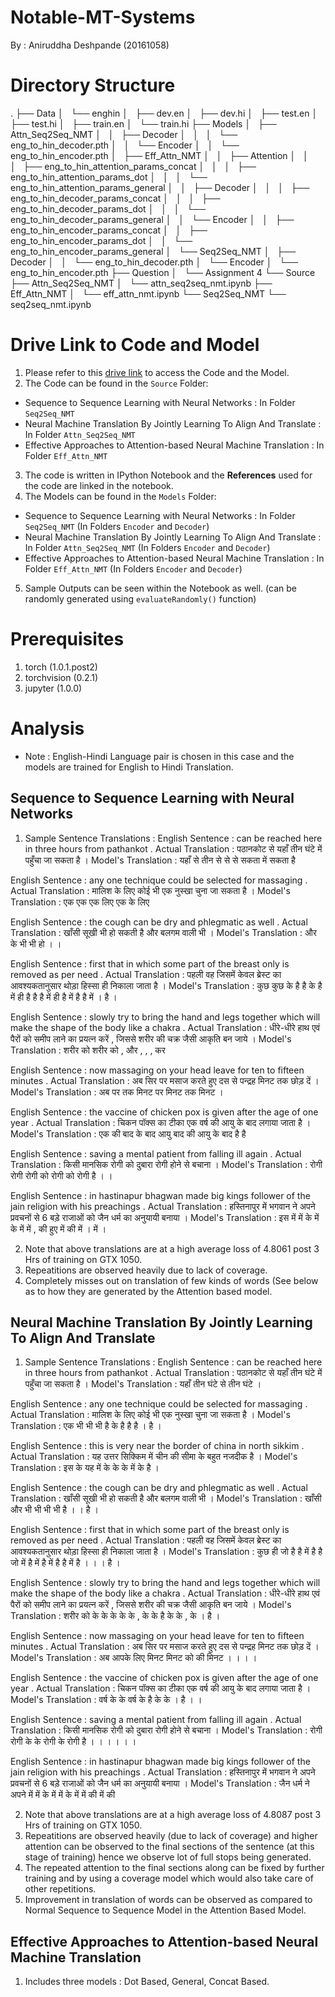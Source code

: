# Notable-MT-Systems
By : Aniruddha Deshpande (20161058)

# Directory Structure
.
├── Data
│   └── enghin
│       ├── dev.en
│       ├── dev.hi
│       ├── test.en
│       ├── test.hi
│       ├── train.en
│       └── train.hi
├── Models
│   ├── Attn_Seq2Seq_NMT
│   │   ├── Decoder
│   │   │   └── eng_to_hin_decoder.pth
│   │   └── Encoder
│   │       └── eng_to_hin_encoder.pth
│   ├── Eff_Attn_NMT
│   │   ├── Attention
│   │   │   ├── eng_to_hin_attention_params_concat
│   │   │   ├── eng_to_hin_attention_params_dot
│   │   │   └── eng_to_hin_attention_params_general
│   │   ├── Decoder
│   │   │   ├── eng_to_hin_decoder_params_concat
│   │   │   ├── eng_to_hin_decoder_params_dot
│   │   │   └── eng_to_hin_decoder_params_general
│   │   └── Encoder
│   │       ├── eng_to_hin_encoder_params_concat
│   │       ├── eng_to_hin_encoder_params_dot
│   │       └── eng_to_hin_encoder_params_general
│   └── Seq2Seq_NMT
│       ├── Decoder
│       │   └── eng_to_hin_decoder.pth
│       └── Encoder
│           └── eng_to_hin_encoder.pth
├── Question
│   └── Assignment 4
└── Source
    ├── Attn_Seq2Seq_NMT
    │   └── attn_seq2seq_nmt.ipynb
    ├── Eff_Attn_NMT
    │   └── eff_attn_nmt.ipynb
    └── Seq2Seq_NMT
  	└── seq2seq_nmt.ipynb

# Drive Link to Code and Model
1. Please refer to this [drive link](https://drive.google.com/drive/folders/19YhLaLd6Tg2U5pGlAiu7jPV1GlIKI0Ws?usp=sharing) to access the Code and the Model.
2. The Code can be found in the `Source` Folder:
- Sequence to Sequence Learning with Neural Networks : In Folder `Seq2Seq_NMT`
- Neural Machine Translation By Jointly Learning To Align And Translate : In Folder `Attn_Seq2Seq_NMT`
- Effective Approaches to Attention-based Neural Machine Translation : In Folder `Eff_Attn_NMT`
3. The code is written in IPython Notebook and the **References** used for the code are linked in the notebook.
4. The Models can be found in the `Models` Folder:
- Sequence to Sequence Learning with Neural Networks : In Folder `Seq2Seq_NMT` (In Folders `Encoder` and `Decoder`)
- Neural Machine Translation By Jointly Learning To Align And Translate : In Folder `Attn_Seq2Seq_NMT` (In Folders `Encoder` and `Decoder`)
- Effective Approaches to Attention-based Neural Machine Translation : In Folder `Eff_Attn_NMT` (In Folders `Encoder` and `Decoder`)
5. Sample Outputs can be seen within the Notebook as well. (can be randomly generated using `evaluateRandomly()` function)

# Prerequisites
1. torch (1.0.1.post2)
2. torchvision (0.2.1)
3. jupyter (1.0.0)

# Analysis 
- Note : English-Hindi Language pair is chosen in this case and the models are trained for English to Hindi Translation.

## Sequence to Sequence Learning with Neural Networks
1. Sample Sentence Translations :
English Sentence : can be reached here in three hours from pathankot .
Actual Translation : पठानकोट से यहाँ तीन घंटे में पहुँचा जा सकता है ।
Model's Translation : यहाँ से तीन से से से सकता में सकता है <EOS>

English Sentence : any one technique could be selected for massaging .
Actual Translation : मालिश के लिए कोई भी एक नुस्खा चुना जा सकता है ।
Model's Translation : एक एक एक लिए एक के लिए <EOS>

English Sentence : the cough can be dry and phlegmatic as well .
Actual Translation : खाँसी सूखी भी हो सकती है और बलगम वाली भी ।
Model's Translation : और के भी भी हो । । <EOS>

English Sentence : first that in which some part of the breast only is removed as per need .
Actual Translation : पहली वह जिसमें केवल ब्रेस्ट का आवश्यकतानुसार थोड़ा हिस्सा ही निकाला जाता है ।
Model's Translation : कुछ कुछ के है है के है में ही है है है में ही है में है है में । है । <EOS>

English Sentence : slowly try to bring the hand and legs together which will make the shape of the body like a chakra .
Actual Translation : धीरे-धीरे हाथ एवं पैरों को समीप लाने का प्रयत्‍न करें , जिससे शरीर की चक्र जैसी आकृति बन जाये ।
Model's Translation : शरीर को शरीर को , और , , , कर <EOS>

English Sentence : now massaging on your head leave for ten to fifteen minutes .
Actual Translation : अब सिर पर मसाज करते हुए दस से पन्द्रह मिनट तक छोड़ दें ।
Model's Translation : अब पर तक मिनट पर मिनट तक मिनट । <EOS>

English Sentence : the vaccine of chicken pox is given after the age of one year .
Actual Translation : चिकन पॉक्‍स का टीका एक वर्ष की आयु के बाद लगाया जाता है ।
Model's Translation : एक की बाद के बाद आयु बाद की आयु के बाद है है <EOS>

English Sentence : saving a mental patient from falling ill again .
Actual Translation : किसी मानसिक रोगी को दुबारा रोगी होने से बचाना ।
Model's Translation : रोगी रोगी रोगी को रोगी को रोगी है । । <EOS>

English Sentence : in hastinapur bhagwan made big kings follower of the jain religion with his preachings .
Actual Translation : हस्तिनापुर में भगवान ने अपने प्रवचनों से 6 बड़े राजाओं को जैन धर्म का अनुयायी बनाया ।
Model's Translation : इस में में के में के में में , की हुए में की में । में । <EOS>

2. Note that above translations are at a high average loss of 4.8061 post 3 Hrs of training on GTX 1050.
3. Repeatitions are observed heavily due to lack of coverage.
4. Completely misses out on translation of few kinds of words (See below as to how they are generated by the Attention based model.

## Neural Machine Translation By Jointly Learning To Align And Translate

1. Sample Sentence Translations :
English Sentence : can be reached here in three hours from pathankot .
Actual Translation : पठानकोट से यहाँ तीन घंटे में पहुँचा जा सकता है ।
Model's Translation : यहाँ तीन घंटे से तीन घंटे । <EOS>

English Sentence : any one technique could be selected for massaging .
Actual Translation : मालिश के लिए कोई भी एक नुस्खा चुना जा सकता है ।
Model's Translation : एक भी भी भी है के है है है । है । <EOS>

English Sentence : this is very near the border of china in north sikkim .
Actual Translation : यह उत्तर सिक्किम में चीन की सीमा के बहुत नजदीक है ।
Model's Translation : इस के यह में के के के में के है । <EOS>

English Sentence : the cough can be dry and phlegmatic as well .
Actual Translation : खाँसी सूखी भी हो सकती है और बलगम वाली भी ।
Model's Translation : खाँसी और भी भी भी भी है । । है । <EOS>

English Sentence : first that in which some part of the breast only is removed as per need .
Actual Translation : पहली वह जिसमें केवल ब्रेस्ट का आवश्यकतानुसार थोड़ा हिस्सा ही निकाला जाता है ।
Model's Translation : कुछ ही जो है है में है है जो में है में है में है है में है । । । है । <EOS>

English Sentence : slowly try to bring the hand and legs together which will make the shape of the body like a chakra .
Actual Translation : धीरे-धीरे हाथ एवं पैरों को समीप लाने का प्रयत्‍न करें , जिससे शरीर की चक्र जैसी आकृति बन जाये ।
Model's Translation : शरीर को के के के के के , के के है के के , के । है । <EOS>

English Sentence : now massaging on your head leave for ten to fifteen minutes .
Actual Translation : अब सिर पर मसाज करते हुए दस से पन्द्रह मिनट तक छोड़ दें ।
Model's Translation : अब आपके लिए मिनट मिनट को की मिनट । । । । <EOS>

English Sentence : the vaccine of chicken pox is given after the age of one year .
Actual Translation : चिकन पॉक्‍स का टीका एक वर्ष की आयु के बाद लगाया जाता है ।
Model's Translation : वर्ष के के वर्ष के है के के । है । । <EOS>

English Sentence : saving a mental patient from falling ill again .
Actual Translation : किसी मानसिक रोगी को दुबारा रोगी होने से बचाना ।
Model's Translation : रोगी रोगी के के रोगी के रोगी है । । । । । । <EOS>

English Sentence : in hastinapur bhagwan made big kings follower of the jain religion with his preachings .
Actual Translation : हस्तिनापुर में भगवान ने अपने प्रवचनों से 6 बड़े राजाओं को जैन धर्म का अनुयायी बनाया ।
Model's Translation : जैन धर्म ने अपने में में के में में के में में की में की <EOS>

2. Note that above translations are at a high average loss of 4.8087 post 3 Hrs of training on GTX 1050.
3. Repeatitions are observed heavily (due to lack of coverage) and higher attention can be observed to the final sections of the sentence (at this stage of training) hence we observe lot of full stops being generated. 
4. The repeated attention to the final sections along can be fixed by further training and by using a coverage model which would also take care of other repetitions.
5. Improvement in translation of words can be observed as compared to Normal Sequence to Sequence Model in the Attention Based Model.

## Effective Approaches to Attention-based Neural Machine Translation

1. Includes three models : Dot Based, General, Concat Based.






